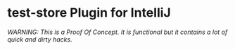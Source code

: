 # test-store Plugin for IntelliJ

*WARNING: This is a Proof Of Concept. 
It is functional but it contains a lot of quick and dirty hacks.* 